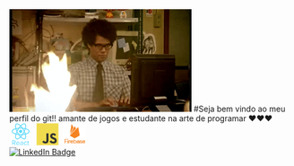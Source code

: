  <img src="giphy.gif" width="325px">
  #Seja bem vindo ao meu perfil do git!!
  amante de jogos e estudante na arte de programar ❤️❤️❤️
  
  <div>
  <img src="https://github.com/devicons/devicon/blob/master/icons/react/react-original-wordmark.svg" title="React" alt="React" width="40x" height="40">&nbsp;
  <img src="https://github.com/devicons/devicon/blob/master/icons/javascript/javascript-original.svg" title="JavaScript" alt="JavaScript" width="40" height="40"/>&nbsp;
  <img src="https://github.com/devicons/devicon/blob/master/icons/firebase/firebase-plain-wordmark.svg" title="Firebase" alt="Firebase" width="40" height="40"/>&nbsp;
  <div/>
  
  <div id="badges">
  <a href = "https://www.linkedin.com/in/willian-pereira-a7a79b232/">
    <img src="https://img.shields.io/badge/LinkedIn-blue?style=for-the-badge&logo=linkedin&logoColor=white" alt="LinkedIn Badge"/>
  </a>
  
</div>
